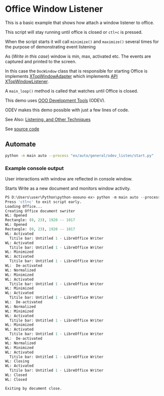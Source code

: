 # Office Window Listener

This is a basic example that shows how attach a window listener to office.

This script will stay running until office is closed or `ctl+c` is pressed.

When the script starts it will call `minimize()` and `maximize()` several times for the purpose of demonstrating event listening

As (*Write in this case*) window is min, max, activated etc. The events are captured and printed to the screen.

In this case the `DocWindow` class that is responsible for starting Office is implements [XTopWindowAdapter](https://python-ooo-dev-tools.readthedocs.io/en/latest/src/listeners/x_top_window_adapter.html)
which implements [API XTopWindowListener](https://api.libreoffice.org/docs/idl/ref/interfacecom_1_1sun_1_1star_1_1awt_1_1XTopWindowListener.html).

A `main_loop()` method is called that watches until Office is closed.

This demo uses [OOO Development Tools](https://python-ooo-dev-tools.readthedocs.io/en/latest/) (ODEV).

ODEV makes this demo possible with just a few lines of code.

See Also: [Listening, and Other Techniques](https://python-ooo-dev-tools.readthedocs.io/en/latest/odev/part1/chapter04.html)

See [source code](./start.py)

## Automate

```sh
python -m main auto --process "ex/auto/general/odev_listen/start.py"
```

### Example console output

User interactions with window are reflected in console window.

Starts Write as a new document and monitors window activity.

```python
PS D:\Users\user\Python\python-ooouno-ex> python -m main auto --process "ex/auto/general/odev_listen/start.py"
Press 'ctl+c' to exit script early.
Loading Office...
Creating Office document swriter
WL: Opened
Rectangle: (0, 23), 1920 -- 1017
WL: Opened
Rectangle: (0, 23), 1920 -- 1017
WL: Activated
  Titile bar: Untitled 1 - LibreOffice Writer
WL: Activated
  Titile bar: Untitled 1 - LibreOffice Writer
WL: Minimized
WL: Activated
  Titile bar: Untitled 1 - LibreOffice Writer
WL:  De-activated
WL: Normalized
WL: Minimized
WL: Activated
  Titile bar: Untitled 1 - LibreOffice Writer
WL: Minimized
WL: Activated
  Titile bar: Untitled 1 - LibreOffice Writer
WL:  De-activated
WL: Normalized
WL: Minimized
WL: Activated
  Titile bar: Untitled 1 - LibreOffice Writer
WL: Minimized
WL: Activated
  Titile bar: Untitled 1 - LibreOffice Writer
WL:  De-activated
WL: Normalized
WL: Minimized
WL: Activated
  Titile bar: Untitled 1 - LibreOffice Writer
WL: Closing
WL: Activated
  Titile bar: Untitled 1 - LibreOffice Writer
WL: Closed
WL: Closed

Exiting by document close.
```
